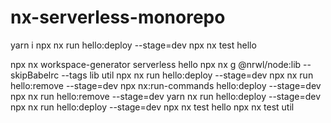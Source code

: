 # nx-serverless-monorepo

yarn i
npx nx run hello:deploy --stage=dev
npx nx test hello

npx nx workspace-generator serverless hello
npx nx g @nrwl/node:lib --skipBabelrc --tags lib util
npx nx run hello:deploy --stage=dev
npx nx run hello:remove --stage=dev
npx nx:run-commands hello:deploy --stage=dev
npx nx run hello:remove --stage=dev
yarn nx run hello:deploy --stage=dev
npx nx run hello:deploy --stage=dev
npx nx test hello
npx nx test util
